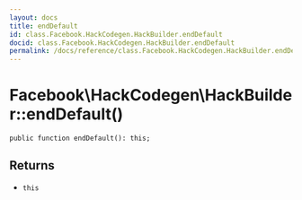 ```yaml
---
layout: docs
title: endDefault
id: class.Facebook.HackCodegen.HackBuilder.endDefault
docid: class.Facebook.HackCodegen.HackBuilder.endDefault
permalink: /docs/reference/class.Facebook.HackCodegen.HackBuilder.endDefault/
---
```

# Facebook\\HackCodegen\\HackBuilder::endDefault()




``` Hack
public function endDefault(): this;
```




## Returns




+ ` this `
